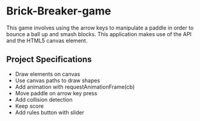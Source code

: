 # Brick-Breaker-game

This game involves using the arrow keys to manipulate a paddle in order to bounce a ball up and smash blocks. This application makes use of the API and the HTML5 canvas element.

## Project Specifications

- Draw elements on canvas
- Use canvas paths to draw shapes
- Add animation with requestAnimationFrame(cb)
- Move paddle on arrow key press
- Add collision detection
- Keep score
- Add rules button with slider

